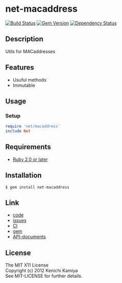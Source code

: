 net-macaddress
==============

[![Build Status](https://secure.travis-ci.org/kachick/net-macaddress.png)](http://travis-ci.org/kachick/net-macaddress)
[![Gem Version](https://badge.fury.io/rb/net-macaddress.png)](http://badge.fury.io/rb/net-macaddress)
[![Dependency Status](https://gemnasium.com/kachick/net-macaddress.svg)](https://gemnasium.com/kachick/net-macaddress)

Description
------------

Utils for MACaddresses

Features
--------

* Usuful methods
* Immutable

Usage
-----

### Setup

```ruby
require 'net/macaddress'
include Net
```

Requirements
------------

* [Ruby 2.0 or later](http://travis-ci.org/#!/kachick/net-macaddress)

Installation
-------------

```shell
$ gem install net-macaddress
```

Link
----

* [code](https://github.com/kachick/net-macaddress)
* [issues](https://github.com/kachick/net-macaddress/issues)
* [CI](http://travis-ci.org/#!/kachick/net-macaddress)
* [gem](https://rubygems.org/gems/net-macaddress)
* [API-documents](http://www.rubydoc.info/github/kachick/net-macaddress)

License
-------

The MIT X11 License  
Copyright (c) 2012 Kenichi Kamiya  
See MIT-LICENSE for further details.

